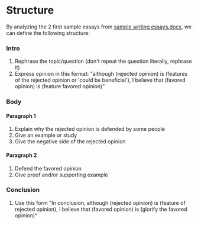 # Structure
By analyzing the 2 first sample essays from [sample writing essays.docx](E:\ELT\IELTS\sample-writing-essays.docx), we can define the following structure:
### Intro
1. Rephrase the topic/question (don't repeat the question literally, rephrase it)
2. Express opinion in this format: "although (rejected opinion) is (features of the rejected opinion or 'could be beneficial'), I believe that (favored opinion) is (feature favored opinion)"
### Body
#### Paragraph 1 
1. Explain why the rejected opinion is defended by some people  
2. Give an example or study
3. Give the negative side of the rejected opinion
#### Paragraph 2
1. Defend the favored opinion
2. Give proof and/or supporting example
### Conclusion
1. Use this form "In conclusion, although (rejected opinion) is (feature of rejected opinion), I believe that (favored opinion) is (glorify the favored opinion)"